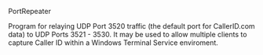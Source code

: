 PortRepeater

Program for relaying UDP Port 3520 traffic (the default port for CallerID.com data)  to UDP Ports 3521 - 3530.  It may be used to allow multiple clients to capture Caller ID within a Windows Terminal Service enviroment.